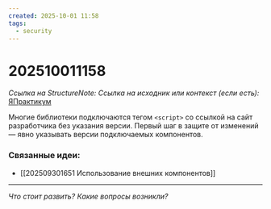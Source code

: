 ```yaml
---
created: 2025-10-01 11:58
tags:
  - security
---
```

# 202510011158
*Ссылка на StructureNote:* 
*Ссылка на исходник или контекст (если есть):* [ЯПрактикум](https://practicum.yandex.ru/learn/backend-nodejs/courses/16b47298-e20d-4fde-9619-1ab305039a00/sprints/564238/topics/511a777e-323b-4964-9150-d06eaeb48080/lessons/c65352da-9fb2-44fe-b79b-4f6cfc50586b/)

Многие библиотеки подключаются тегом `<script>` со ссылкой на сайт разработчика без указания версии. 
Первый шаг в защите от изменений — явно указывать версии подключаемых компонентов.
### Связанные идеи:
* [[202509301651 Использование внешних компонентов]]
---

*Что стоит развить? Какие вопросы возникли?*